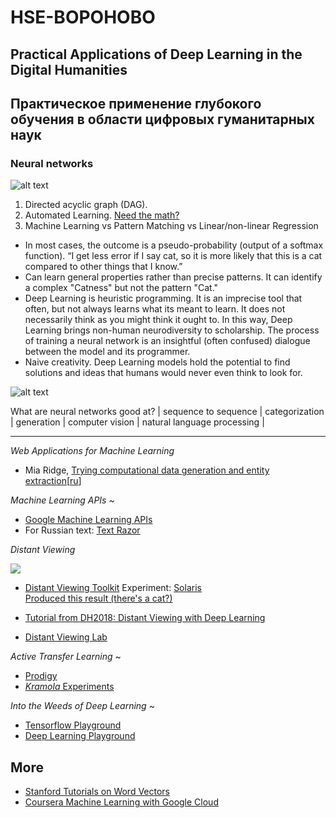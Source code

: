 # HSE-BOPOHOBO
## Practical Applications of Deep Learning in the Digital Humanities
## Практическое применение глубокого обучения в области цифровых гуманитарных наук

### Neural networks 
![alt text](http://neuralnetworksanddeeplearning.com/images/tikz1.png "A simple neural network")

1. Directed acyclic graph (DAG).
1. Automated Learning. [Need the math?](https://google-developers.appspot.com/machine-learning/crash-course/backprop-scroll/)
1. Machine Learning vs Pattern Matching vs Linear/non-linear Regression
  - In most cases, the outcome is a pseudo-probability (output of a softmax function). “I get less error if I say cat, so it is more likely that this is a cat compared to other things that I know.”  
  - Can learn general properties rather than precise patterns.  It can identify a complex "Catness" but not the pattern "Cat."  
  - Deep Learning is heuristic programming. It is an imprecise tool that often, but not always learns what its meant to learn. It does not necessarily think as you might think it ought to. In this way, Deep Learning brings non-human neurodiversity to scholarship. The process of training a neural network is an insightful (often confused) dialogue between the model and its programmer.  
  - Naive creativity. Deep Learning models hold the potential to find solutions and ideas that humans would never even think to look for. 

![alt text](http://104.131.28.158/static/n_net1.gif "A simple neural network")

What are neural networks good at? 
| sequence to sequence | categorization | generation | computer vision | natural language processing | 

---

_Web Applications for Machine Learning_

- Mia Ridge, [Trying computational data generation and entity extraction](http://www.openobjects.org.uk/2017/02/trying-computational-data-generation-and-entity-extraction/)[[ru](https://translate.google.com/translate?sl=en&tl=ru&js=y&prev=_t&hl=en&ie=UTF-8&u=http%3A%2F%2Fwww.openobjects.org.uk%2F2017%2F02%2Ftrying-computational-data-generation-and-entity-extraction%2F&edit-text=&act=url)]


_Machine Learning APIs_ ~
 
- [Google Machine Learning APIs](https://drive.google.com/file/d/1CO9k589Mbwqz3sBMBSutoSXIarYH4NCP/view?usp=sharing)
- For Russian text: [Text Razor](https://www.textrazor.com/demo)

_Distant Viewing_

[![](http://img.youtube.com/vi/OjaY1ZCAAUc/0.jpg)](http://www.youtube.com/watch?v=OjaY1ZCAAUc "")

- [Distant Viewing Toolkit](https://github.com/distant-viewing/dvt)
Experiment: [Solaris](https://www.youtube.com/watch?v=Th__RHsqMfQ)<br>
[Produced this result (there's a cat?)](https://github.com/apjanco/HSE-BOPOHOBO/blob/master/frame_output.json)

- [Tutorial from DH2018: Distant Viewing with Deep Learning](https://github.com/statsmaths/distant-viewing-tutorial)
- [Distant Viewing Lab](https://distantviewing.org/)

_Active Transfer Learning_ ~

- [Prodigy](https://prodi.gy/demo?view_id=ner)
- [_Kramola_ Experiments](https://github.com/apjanco/HSE-BOPOHOBO/blob/master/kramola.md)

_Into the Weeds of Deep Learning_ ~

- [Tensorflow Playground](https://playground.tensorflow.org)
- [Deep Learning Playground](http://104.131.28.158)

## More

- [Stanford Tutorials on Word Vectors](https://github.com/sul-cidr/dh2018-word-vector-workshops)
- [Coursera Machine Learning with Google Cloud](https://www.coursera.org/specializations/machine-learning-tensorflow-gcp)
